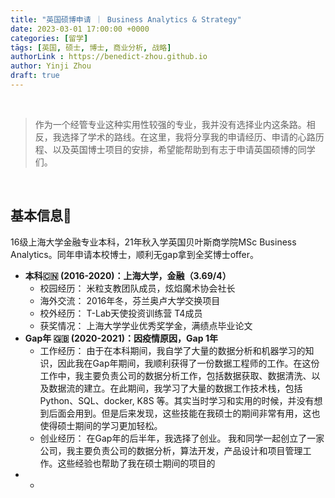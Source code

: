 ```yaml
---
title: "英国硕博申请 ｜ Business Analytics & Strategy"
date: 2023-03-01 17:00:00 +0000
categories: [留学]
tāgs: [英国, 硕士, 博士, 商业分析, 战略]
authorLink : https://benedict-zhou.github.io
author: Yinji Zhou
draft: true
---
```


<br>

> 作为一个经管专业这种实用性较强的专业，我并没有选择业内这条路。相反，我选择了学术的路线。在这里，我将分享我的申请经历、申请的心路历程、以及英国博士项目的安排，希望能帮助到有志于申请英国硕博的同学们。

<br>

## 基本信息📝

16级上海大学金融专业本科，21年秋入学英国贝叶斯商学院MSc Business Analytics。同年申请本校博士，顺利无gap拿到全奖博士offer。

- <b>本科🇨🇳 (2016-2020)：上海大学，金融（3.69/4）</b>
  - 校园经历： 米粒支教团队成员，炫焰魔术协会社长
  - 海外交流： 2016年冬，芬兰奥卢大学交换项目
  - 校外经历： T-Lab天使投资训练营 T4成员
  - 获奖情况： 上海大学学业优秀奖学金，满绩点毕业论文
- <b>Gap年 🇬🇧 (2020-2021)：因疫情原因，Gap 1年</b>
  - 工作经历： 由于在本科期间，我自学了大量的数据分析和机器学习的知识，因此我在Gap年期间，我顺利获得了一份数据工程师的工作。在这份工作中，我主要负责公司的数据分析工作，包括数据获取、数据清洗、以及数据流的建立。在此期间，我学习了大量的数据工作技术栈，包括Python、SQL、docker, K8S 等。其实当时学习和实用的时候，并没有想到后面会用到。但是后来发现，这些技能在我硕士的期间非常有用，这也使得硕士期间的学习更加轻松。
  - 创业经历： 在Gap年的后半年，我选择了创业。 我和同学一起创立了一家公司，我主要负责公司的数据分析，算法开发，产品设计和项目管理工作。这些经验也帮助了我在硕士期间的项目的
- - <b> 